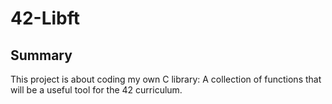 # 42-Libft
## Summary
This project is about coding my own C library:
A collection of functions that will be a useful tool for the 42 curriculum.
